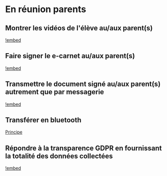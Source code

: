 # En réunion parents

## Montrer les vidéos de l'élève au/aux parent(s)

<!-- OK -->
[!embed](https://www.youtube.com/watch?v=wQ4N24O5RBc)

## Faire signer le e-carnet au/aux parent(s)

<!-- OK -->
[!embed](https://www.youtube.com/watch?v=W_DgCz2PMok)

## Transmettre le document signé au/aux parent(s) autrement que par messagerie

<!-- OK -->
[!embed](https://www.youtube.com/watch?v=SMKZR7_J3no)

## Transférer en bluetooth 

[Principe](https://e-carnet-maternelle.jimdofree.com/tutoriels/transfert-par-bluetooth/)

## Répondre à la transparence GDPR en fournissant la totalité des données collectées

<!-- OK idem génération epub -->
[!embed](https://www.youtube.com/watch?v=GhVrjU4nTns)


